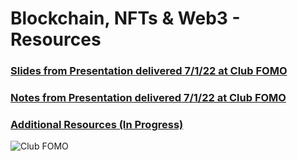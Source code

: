 # Blockchain, NFTs &amp; Web3 - Resources

### [Slides from Presentation delivered 7/1/22 at Club FOMO](https://github.com/bemeadows/Web3/blob/main/Blockchain%2C%20NFTs%20%26%20Web3%20-%20Part%201%20-%20Slides.pdf)

### [Notes from Presentation delivered 7/1/22 at Club FOMO](https://github.com/bemeadows/Web3/blob/main/Blockchain,%20NFTs%20&%20Web3%20-%20Part%201%20-%20Notes.md)

### [Additional Resources (In Progress)](https://github.com/bemeadows/Web3/tree/main/Resources#readme)

![Club FOMO](https://github.com/bemeadows/Web3/blob/main/Photos/Club%20FOMO.jpg)
